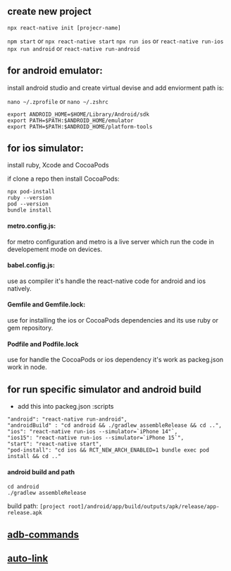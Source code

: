 
## create new project
`npx react-native init [projecr-name]`

`npm start` or `npx react-native start`
`npx run ios` or `react-native run-ios`
`npx run android` or `react-native run-android`



## for android emulator:
install android studio and create virtual devise and add enviorment path is:

`nano ~/.zprofile` or `nano ~/.zshrc`

```
export ANDROID_HOME=$HOME/Library/Android/sdk
export PATH=$PATH:$ANDROID_HOME/emulator
export PATH=$PATH:$ANDROID_HOME/platform-tools
```

## for ios simulator:
install ruby, Xcode and CocoaPods

if clone a repo then install CocoaPods:

```
npx pod-install
ruby --version
pod --version
bundle install
```

#### metro.config.js:
for metro configuration and metro is a live server which run the code in developement mode on devices.

#### babel.config.js:
use as compiler it's handle the react-native code for android and ios natively.

#### Gemfile and Gemfile.lock:
use for installing the ios or CocoaPods dependencies and its use ruby or gem repository.

#### Podfile and Podfile.lock
use for handle the CocoaPods or ios dependency it's work as packeg.json work in node.

## for run specific simulator and android build
- add this into packeg.json :scripts
```
"android": "react-native run-android",
"androidBuild" : "cd android && ./gradlew assembleRelease && cd ..",
"ios": "react-native run-ios --simulator=`iPhone 14"`,
"ios15": "react-native run-ios --simulator=`iPhone 15`",
"start": "react-native start",
"pod-install": "cd ios && RCT_NEW_ARCH_ENABLED=1 bundle exec pod install && cd .."
```

#### android build and path
```
cd android
./gradlew assembleRelease
```

build path: `[project root]/android/app/build/outputs/apk/release/app-release.apk` 

## [adb-commands](https://gist.github.com/ernestkamara/d0a11cc36f331ebb8a41aa36991eee9a)
## [auto-link](https://github.com/react-native-community/cli/blob/main/docs/autolinking.md)


